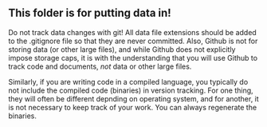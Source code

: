 ## This folder is for putting data in!

Do not track data changes with git! All data file extensions should be added to the .gitignore file so that they are never committed. Also, Github is not for storing data (or other large files), and while Github does not explicitly impose storage caps, it is with the understanding that you will use Github to track code and documents, *not* data or other large files.

Similarly, if you are writing code in a compiled language, you typically do not include the compiled code (binaries) in version tracking. For one thing, they will often be different depnding on operating system, and for another, it is not necessary to keep track of your work. You can always regenerate the binaries.